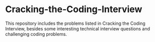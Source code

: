 # Cracking-the-Coding-Interview
This repository includes the problems listed in Cracking the Coding Interview, besides some interesting technical interview questions and challenging coding problems.